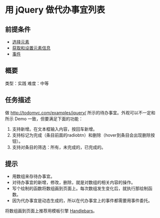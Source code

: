 # 用 jQuery 做代办事宜列表
## 前提条件  
* [选择元素](http://www.jianshu.com/p/5c2bbbd0efc6)
* [获取和设置元素信息](http://www.jianshu.com/p/085a1018cd00)
* [事件](http://www.jianshu.com/p/cc5565de98fd)

## 概要
类型：实践
难度：中等  

## 任务描述
做 http://todomvc.com/examples/jquery/ 所示的待办事宜。外观可以不一定和所示 Demo 一致，但要满足下面的功能：
1. 支持新增。在文本框输入内容，按回车新增。
1. 支持标记为完成（条目前面的radiobtn）和删除（hover到条目会出现删除按钮）。
1. 支持对条目的筛选：所有，未完成的，已完成的。

## 提示
* 用数组来存待办事宜。
* 对待办事宜的新增，修改，删除，就是对数组的相关内容的操作。
* 写个绘制的函数将数组画到页面上。每次数组发生变化后，就执行那绘制函数。
* 因为代办事宜是动态生成的，所以在代办事宜上的事件都需要用事件委托。

将数组画到页面上推荐用模板引擎 [Handlebars](http://handlebarsjs.com/)。

